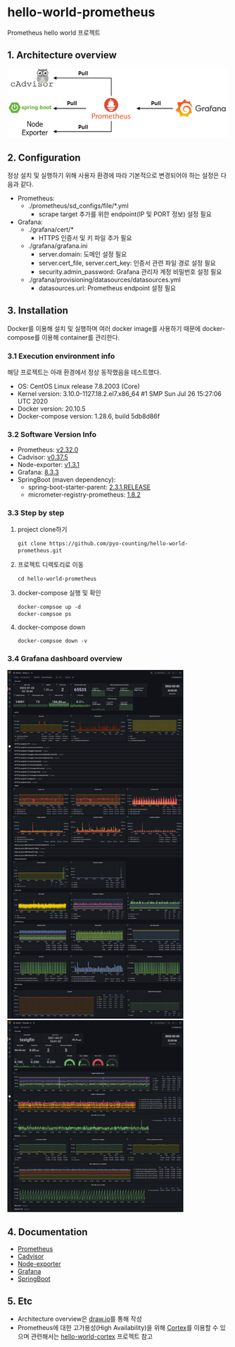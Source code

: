 # hello-world-prometheus
Prometheus hello world 프로젝트

## 1. Architecture overview
![](images/architecture_overview.png)

## 2. Configuration
정상 설치 및 실행하기 위해 사용자 환경에 따라 기본적으로 변경되어야 하는 설정은 다음과 같다.

- Prometheus:
    - ./prometheus/sd_configs/file/*.yml
        - scrape target 추가를 위한 endpoint(IP 및 PORT 정보) 설정 필요        
- Grafana:
    - ./grafana/cert/*
        - HTTPS 인증서 및 키 파일 추가 필요
    - ./grafana/grafana.ini
        - server.domain: 도메인 설정 필요
        - server.cert_file, server.cert_key: 인증서 관련 파일 경로 설정 필요
        - security.admin_password: Grafana 관리자 계정 비밀번호 설정 필요
    - ./grafana/provisioning/datasources/datasources.yml
        - datasources.url: Prometheus endpoint 설정 필요

## 3. Installation
Docker를 이용해 설치 및 실행하며 여러 docker image를 사용하기 때문에 docker-compose를 이용해 container를 관리한다.

### 3.1 Execution environment info
해당 프로젝트는 아래 환경에서 정상 동작했음을 테스트했다.
- OS: CentOS Linux release 7.8.2003 (Core)
- Kernel version: 3.10.0-1127.18.2.el7.x86_64 #1 SMP Sun Jul 26 15:27:06 UTC 2020
- Docker version: 20.10.5
- Docker-compose version: 1.28.6, build 5db8d86f

### 3.2 Software Version Info
- Prometheus: [v2.32.0](https://github.com/prometheus/prometheus/releases/tag/v2.32.0)
- Cadvisor: [v0.37.5](https://github.com/google/cadvisor/releases/tag/v0.37.5)
- Node-exporter: [v1.3.1](https://github.com/prometheus/node_exporter/releases/tag/v1.3.1)
- Grafana: [8.3.3](https://github.com/grafana/grafana/releases/tag/v8.3.3)
- SpringBoot (maven dependency):
    - spring-boot-starter-parent: [2.3.1.RELEASE](https://github.com/spring-projects/spring-boot/releases/tag/v2.3.1.RELEASE)
    - micrometer-registry-prometheus: [1.8.2](https://github.com/micrometer-metrics/micrometer/releases/tag/v1.8.2)
    
### 3.3 Step by step
1. project clone하기
   ```
   git clone https://github.com/pyo-counting/hello-world-prometheus.git
   ```
2. 프로젝트 디렉토리로 이동
   ```
   cd hello-world-prometheus
   ```
3. docker-compose 실행 및 확인
   ```
   docker-compsoe up -d
   docker-compsoe ps
   ```
3. docker-compose down
   ```
   docker-compsoe down -v
   ```

### 3.4 Grafana dashboard overview
<p float="left">
  <img src="images/grafana_spring_dashboar.png" width="400" />
  <img src="images/grafana_overview_dashboard.png" width="400" />
</p>

## 4. Documentation
- [Prometheus](https://prometheus.io/docs/introduction/overview/)
- [Cadvisor](https://github.com/google/cadvisor)
- [Node-exporter](https://github.com/prometheus/node_exporter)
- [Grafana](https://grafana.com/docs/grafana/latest/)
- [SpringBoot](https://docs.spring.io/spring-boot/docs/current/reference/html/actuator.html)

## 5. Etc
- Architecture overview은 [draw.io](https://www.draw.io)를 통해 작성
- Prometheus에 대한 고가용성(High Availability)을 위해 [Cortex](https://cortexmetrics.io/docs/)를 이용할 수 있으며 관련해서는 [hello-world-cortex]() 프로젝트 참고
